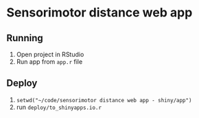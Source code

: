 # Sensorimotor distance web app
    
## Running

1.  Open project in RStudio
2.  Run app from `app.r` file

## Deploy

1.  `setwd("~/code/sensorimotor distance web app - shiny/app")`
2.  run `deploy/to_shinyapps.io.r`
